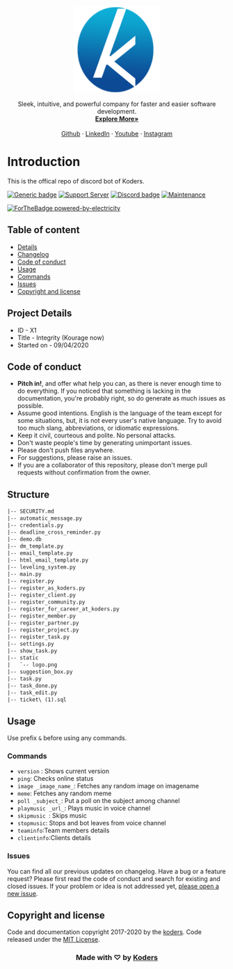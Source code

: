 <p align="center">
  <a href="https://koders.in/">
    <img src="./static/logo.png" alt="Logo" width="200" height="200">
  </a>
</p>
<p align="center">
  Sleek, intuitive, and powerful company for faster and easier software development.
  <br>
  <a href="https://getbootstrap.com/docs/4.3/"><strong>Explore More»</strong></a>
  <br>
  <br>
  <a href="https://www.github.com/koders-in">Github</a>
  ·
  <a href="https://github.com/twbs/bootstrap/issues/new?template=feature.md&labels=feature">LinkedIn</a>
  ·
  <a href="https://themes.getbootstrap.com/">Youtube</a>
  ·
  <a href="https://blog.getbootstrap.com/">Instagram</a>
</p>

# Introduction
This is the offical repo of discord bot of Koders.

[![Generic badge](https://img.shields.io/static/v1?label=Language&message=python&color=yellow)](https://shields.io/)
 [![Support Server](https://img.shields.io/discord/591914197219016707.svg?color=7289da&label=Koders&logo=discord&style=flat-square)](https://discord.gg/hGS24JC)
[![Discord badge](https://img.shields.io/static/v1?label=Depends&message=discord-py&color=blue)](https://shields.io/)
 [![Maintenance](https://img.shields.io/badge/Maintained%3F-yes-green.svg)](https://GitHub.com/Naereen/StrapDown.js/graphs/commit-activity)

 [![ForTheBadge powered-by-electricity](http://ForTheBadge.com/images/badges/powered-by-electricity.svg)](http://ForTheBadge.com)


## Table of content

- [Details](#project-details)
- [Changelog](#changelog)
- [Code of conduct](#code-of-conduct)
- [Usage](#usage)
- [Commands](#commands)
- [Issues](#issues)
- [Copyright and license](#copyright-and-license)



## Project Details

- ID - X1
- Title - Integrity (Kourage now) 
- Started on - 09/04/2020



## Code of conduct

- **Pitch in!**, and offer what help you can, as there is never enough time to do everything. If you noticed that something is lacking in the documentation, you're probably right, so do generate as much issues as possible.
- Assume good intentions. English is the language of the team except for some situations, but, it is not every user's native language. Try to avoid too much slang, abbreviations, or idiomatic expressions.
- Keep it civil, courteous and polite. No personal attacks. 
- Don't waste people's time by generating unimportant issues.
- Please don't push files anywhere.
- For suggestions, please raise an issues.
- If you are a collaborator of this repository, please don't merge pull requests without confirmation from the owner.

## Structure

```
|-- SECURITY.md
|-- automatic_message.py
|-- credentials.py
|-- deadline_cross_reminder.py
|-- demo.db
|-- dm_template.py
|-- email_template.py
|-- html_email_template.py
|-- leveling_system.py
|-- main.py
|-- register.py
|-- register_as_koders.py
|-- register_client.py
|-- register_community.py
|-- register_for_career_at_koders.py
|-- register_member.py
|-- register_partner.py
|-- register_project.py
|-- register_task.py
|-- settings.py
|-- show_task.py
|-- static
|   `-- logo.png
|-- suggestion_box.py
|-- task.py
|-- task_done.py
|-- task_edit.py
|-- ticket\ (1).sql
```



## Usage

Use prefix `&` before using any commands.



### Commands

- ```version``` : Shows current version
- ```ping```: Checks online status
- ```image _image_name_```: Fetches any random image on imagename
- ```meme```: Fetches any random meme
- ```poll _subject_```: Put a poll on the subject among channel
- ```playmusic _url_```: Plays music in voice channel
- ```skipmusic ```: Skips music 
- ```stopmusic```: Stops and bot leaves from voice channel
- ```teaminfo```:Team members details
- ```clientinfo```:Clients details

### Issues

You can find all our previous updates on changelog.
Have a bug or a feature request? Please first read the code of conduct and search for existing and closed issues. If your problem or idea is not addressed yet, [please open a new issue](https://github.com/koders-in/kourage/issues).

## Copyright and license

Code and documentation copyright 2017-2020 by the [koders](https://www.koders.in). Code released under the [MIT License](https://en.wikipedia.org/wiki/MIT_License).

<h3 align="center"> Made with ♡ by <a href="http://koders.in"> Koders </a></h3>


